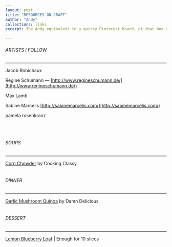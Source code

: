 ```yaml
---
layout: post
title: "RESOURCES ON CRAFT"
author: "Andy"
collections: links
excerpt: The Andy equivalent to a quirky Pinterest board, or that box your parents store in the pantry or something like that. A place for food related things I find and what to try.

---
```




###### ARTISTS I FOLLOW
---

Jacob Robichaux

Regine Schumann — [http://www.regineschumann.de/](http://www.regineschumann.de/)

Max Lamb

Sabine Marcelis [http://sabinemarcelis.com/](http://sabinemarcelis.com/)

pamela rosenkranz

<br>
<br>


###### SOUPS
---
[Corn Chowder](https://www.cookingclassy.com/summer-corn-chowder/ "Pumpkin Whoopie Pies Yield:  15-20 sandwiches Prep Time:  25 minutes ♦ Bake Time:  15 minutes per batch Pumpkin Cookie Ingredients: 3 cups all-purpose flour 1 teaspoon salt 1 teaspoon baking powder 1 teaspoon baking soda 2 Tablespoons ground cinnamon!") by Cooking Classy
<br>
<br>


###### DINNER
---
[Garlic Mushroom Quinoa](https://damndelicious.net/2014/05/02/garlic-mushroom-quinoa/) by Damn Delicious
<br>
<br>


###### DESSERT
---
[Lemon Blueberry Loaf](https://www.pinterest.com/pin/255227503864573575/) | Enough for 10 slices
<br>
<br>
